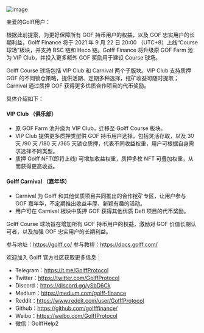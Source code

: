 ![image](https://docs.golff.com/blog/page/47.png)

亲爱的Golff用户：

根据此前提案，为更好保障所有 GOF 持币用户的权益，以及 GOF 忠实用户的长期利益，Golff Finance 将于 2021 年 9 月 22 日 20:00 （UTC+8）上线“Course 球场”板块，并支持 BSC 链和 Heco 链。Golff Finance 将升级原 GOF Farm 池为 VIP Club，并投入更多额外 GOF 奖励用于建设 Course 球场。

Golff Course 球场包括 VIP Club 和 Carnival 两个子版块。VIP Club 支持质押 GOF 的不同锁仓策略，提供活期、定期多种选择，挖矿收益可随时提取；Carnival 通过质押 GOF 获得更多优质合作项目的代币奖励。

具体介绍如下：

#### VIP Club （俱乐部）

- 原 GOF Farm 池升级为 VIP Club，迁移至 Golff Course 板块。
- VIP Club 提供更多质押类型供 GOF 持币用户选择，包括灵活存取，以及 30 天 /90 天 /180 天 /365 天锁仓质押，代表不同收益权重，用户可根据自身需求选择不同类型。
- 质押 Golff NFT(即将上线) 可增加收益权重，质押多枚 NFT 可叠加权重，从而获得更高收益。

#### Golff Carnival （嘉年华）

- Carnival 为 Golff 和其他优质项目共同推出的合作挖矿专区，让用户参与 GOF 嘉年华，不定期推出收益丰厚、新颖有趣的活动。
- 用户可在 Carnival 板块中质押 GOF 获得其他优质 Defi 项目的代币奖励。

Golff Course 球场旨在增加所有 GOF 持币用户的权益，激励对 GOF 价值长期认可者，以及加强 GOF 忠实用户的长期利益。

参与地址：https://golff.co/
参与教程：https://docs.golff.com/

欢迎加入 Golff 官方社区获取更多信息：

- Telegram：https://t.me/GolffProtocol
- Twitter：https://twitter.com/GolffProtocol
- Discord：https://discord.gg/ySbD6Ck
- Medium：https://medium.com/golff-finance
- Reddit：https://www.reddit.com/user/GolffProtocol
- Github：https://github.com/golfffinance/
- Weibo：https://weibo.com/GolffProtocol
- 微信：GolffHelp2